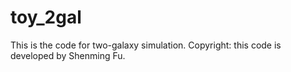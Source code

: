 # toy_2gal
This is the code for two-galaxy simulation. 
Copyright: this code is developed by Shenming Fu.
